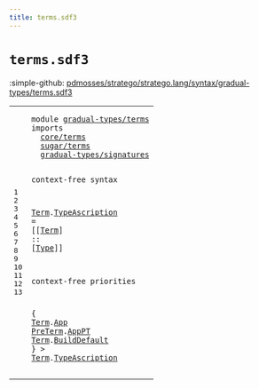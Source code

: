 ```yaml
---
title: terms.sdf3
---
```


# `terms.sdf3`

:simple-github: [pdmosses/stratego/stratego.lang/syntax/gradual-types/terms.sdf3]

[pdmosses/stratego/stratego.lang/syntax/gradual-types/terms.sdf3]: https://github.com/pdmosses/stratego/blob/master/stratego.lang/syntax/gradual-types/terms.sdf3 "The source file on GitHub"

<div class="sdf3"><table class="highlighttable"><tbody><tr><td class="linenos"><div class="linenodiv"><pre><span></span>1
2
3
4
5
6
7
8
9
10
11
12
13
</pre></div></td>
<td class="code"><pre><code><span class="keyword">module</span> <a href="../main.sdf3#gradual-types/terms_115_134" id="gradual-types/terms_7_26" title="Referenced at ../main.sdf3 line 7">gradual-types/terms</a>
<span class="keyword">imports</span>
  <a href="../../core/terms.sdf3#core/terms_7_17" id="core/terms_37_47" title="Defined at ../../core/terms.sdf3 line 1">core/terms</a>
  <a href="../../sugar/terms.sdf3#sugar/terms_7_18" id="sugar/terms_50_61" title="Defined at ../../sugar/terms.sdf3 line 1">sugar/terms</a>
  <a href="../signatures.sdf3#gradual-types/signatures_7_31" id="gradual-types/signatures_64_88" title="Defined at ../signatures.sdf3 line 1">gradual-types/signatures</a>

<span class="keyword">context-free syntax</span>

  <a href="#Term_229_233" id="Term_113_117" title="Referenced at line 13">Term</a>.<span class="cons_Constructor"><a href="#TypeAscription_234_248" id="TypeAscription_118_132" title="Referenced at line 13">TypeAscription</a></span> = [[<a href="#Term_113_117" id="Term_137_141" title="Defined at line 9">Term</a>] <span class="cons_String">::</span> [<a href="../signatures.sdf3#Type_98_102" id="Type_147_151" title="Defined at ../signatures.sdf3 line 7, 11, 12, 13, 14, 15, 16, 17, 18">Type</a>]]

<span class="keyword">context-free priorities</span>

  { <a href="#Term_113_117" id="Term_184_188" title="Defined at line 9">Term</a>.<span class="cons_Constructor"><a href="../../sugar/terms.sdf3#App_284_287" id="App_189_192" title="Defined at ../../sugar/terms.sdf3 line 16">App</a></span> <a href="../../core/terms.sdf3#PreTerm_354_361" id="PreTerm_193_200" title="Defined at ../../core/terms.sdf3 line 21, 24, 25, 27, 28, 29, 30, 31, 32, 33">PreTerm</a>.<span class="cons_Constructor"><a href="../../sugar/terms.sdf3#AppPT_417_422" id="AppPT_201_206" title="Defined at ../../sugar/terms.sdf3 line 22">AppPT</a></span> <a href="#Term_113_117" id="Term_207_211" title="Defined at line 9">Term</a>.<span class="cons_Constructor"><a href="../../sugar/terms.sdf3#BuildDefault_172_184" id="BuildDefault_212_224" title="Defined at ../../sugar/terms.sdf3 line 13">BuildDefault</a></span> } &gt; <a href="#Term_113_117" id="Term_229_233" title="Defined at line 9">Term</a>.<span class="cons_Constructor"><a href="#TypeAscription_118_132" id="TypeAscription_234_248" title="Defined at line 9">TypeAscription</a></span>
</code></pre></td></tr></tbody></table></div>